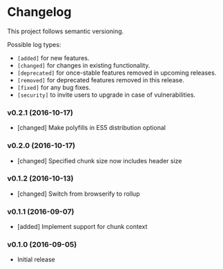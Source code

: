 # Changelog

This project follows semantic versioning.

Possible log types:

- `[added]` for new features.
- `[changed]` for changes in existing functionality.
- `[deprecated]` for once-stable features removed in upcoming releases.
- `[removed]` for deprecated features removed in this release.
- `[fixed]` for any bug fixes.
- `[security]` to invite users to upgrade in case of vulnerabilities.


### v0.2.1 (2016-10-17)

- [changed] Make polyfills in ES5 distribution optional

### v0.2.0 (2016-10-17)

- [changed] Specified chunk size now includes header size

### v0.1.2 (2016-10-13)

- [changed] Switch from browserify to rollup

### v0.1.1 (2016-09-07)

- [added] Implement support for chunk context

### v0.1.0 (2016-09-05)

- Initial release
